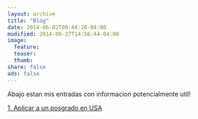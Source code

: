 ```yaml
---
layout: archive
title: "Blog"
date: 2014-06-02T09:44:20-04:00
modified: 2014-08-27T14:56:44-04:00
image:
  feature:
  teaser:
  thumb:
share: false
ads: false
---
```


Abajo estan mis entradas con informacion potencialmente util!

[1. Aplicar a un posgrado en USA](https://github.com/cromanpa94/cromanpa/blob/gh-pages/blog/A.AppGradSc.md)



 
